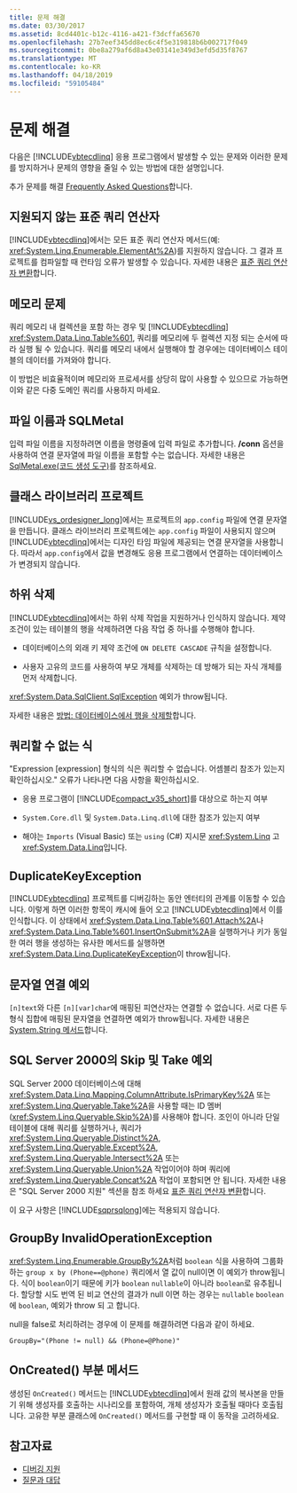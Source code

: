 ```yaml
---
title: 문제 해결
ms.date: 03/30/2017
ms.assetid: 8cd4401c-b12c-4116-a421-f3dcffa65670
ms.openlocfilehash: 27b7eef345dd8ec6c4f5e319818b6b002717f049
ms.sourcegitcommit: 0be8a279af6d8a43e03141e349d3efd5d35f8767
ms.translationtype: MT
ms.contentlocale: ko-KR
ms.lasthandoff: 04/18/2019
ms.locfileid: "59105484"
---
```

# <a name="troubleshooting"></a>문제 해결
다음은 [!INCLUDE[vbtecdlinq](../../../../../../includes/vbtecdlinq-md.md)] 응용 프로그램에서 발생할 수 있는 문제와 이러한 문제를 방지하거나 문제의 영향을 줄일 수 있는 방법에 대한 설명입니다.  
  
 추가 문제를 해결 [Frequently Asked Questions](../../../../../../docs/framework/data/adonet/sql/linq/frequently-asked-questions.md)합니다.  
  
## <a name="unsupported-standard-query-operators"></a>지원되지 않는 표준 쿼리 연산자  
 [!INCLUDE[vbtecdlinq](../../../../../../includes/vbtecdlinq-md.md)]에서는 모든 표준 쿼리 연산자 메서드(예: <xref:System.Linq.Enumerable.ElementAt%2A>)를 지원하지 않습니다. 그 결과 프로젝트를 컴파일할 때 런타임 오류가 발생할 수 있습니다. 자세한 내용은 [표준 쿼리 연산자 변환](../../../../../../docs/framework/data/adonet/sql/linq/standard-query-operator-translation.md)합니다.  
  
## <a name="memory-issues"></a>메모리 문제  
 쿼리 메모리 내 컬렉션을 포함 하는 경우 및 [!INCLUDE[vbtecdlinq](../../../../../../includes/vbtecdlinq-md.md)] <xref:System.Data.Linq.Table%601>, 쿼리를 메모리에 두 컬렉션 지정 되는 순서에 따라 실행 될 수 있습니다. 쿼리를 메모리 내에서 실행해야 할 경우에는 데이터베이스 테이블의 데이터를 가져와야 합니다.  
  
 이 방법은 비효율적이며 메모리와 프로세서를 상당히 많이 사용할 수 있으므로 가능하면 이와 같은 다중 도메인 쿼리를 사용하지 마세요.  
  
## <a name="file-names-and-sqlmetal"></a>파일 이름과 SQLMetal  
 입력 파일 이름을 지정하려면 이름을 명령줄에 입력 파일로 추가합니다. **/conn** 옵션을 사용하여 연결 문자열에 파일 이름을 포함할 수는 없습니다. 자세한 내용은 [SqlMetal.exe(코드 생성 도구)](../../../../../../docs/framework/tools/sqlmetal-exe-code-generation-tool.md)를 참조하세요.  
  
## <a name="class-library-projects"></a>클래스 라이브러리 프로젝트  
 [!INCLUDE[vs_ordesigner_long](../../../../../../includes/vs-ordesigner-long-md.md)]에서는 프로젝트의 `app.config` 파일에 연결 문자열을 만듭니다. 클래스 라이브러리 프로젝트에는 `app.config` 파일이 사용되지 않으며 [!INCLUDE[vbtecdlinq](../../../../../../includes/vbtecdlinq-md.md)]에서는 디자인 타임 파일에 제공되는 연결 문자열을 사용합니다. 따라서 `app.config`에서 값을 변경해도 응용 프로그램에서 연결하는 데이터베이스가 변경되지 않습니다.  
  
## <a name="cascade-delete"></a>하위 삭제  
 [!INCLUDE[vbtecdlinq](../../../../../../includes/vbtecdlinq-md.md)]에서는 하위 삭제 작업을 지원하거나 인식하지 않습니다. 제약 조건이 있는 테이블의 행을 삭제하려면 다음 작업 중 하나를 수행해야 합니다.  
  
-   데이터베이스의 외래 키 제약 조건에 `ON DELETE CASCADE` 규칙을 설정합니다.  
  
-   사용자 고유의 코드를 사용하여 부모 개체를 삭제하는 데 방해가 되는 자식 개체를 먼저 삭제합니다.  
  
 <xref:System.Data.SqlClient.SqlException> 예외가 throw됩니다.  
  
 자세한 내용은 [방법: 데이터베이스에서 행을 삭제할](../../../../../../docs/framework/data/adonet/sql/linq/how-to-delete-rows-from-the-database.md)합니다.  
  
## <a name="expression-not-queryable"></a>쿼리할 수 없는 식  
 "Expression [expression] 형식의 식은 쿼리할 수 없습니다. 어셈블리 참조가 있는지 확인하십시오." 오류가 나타나면 다음 사항을 확인하십시오.  
  
-   응용 프로그램이 [!INCLUDE[compact_v35_short](../../../../../../includes/compact-v35-short-md.md)]를 대상으로 하는지 여부  
  
-   `System.Core.dll` 및 `System.Data.Linq.dll`에 대한 참조가 있는지 여부  
  
-   해야는 `Imports` (Visual Basic) 또는 `using` (C#) 지시문 <xref:System.Linq> 고 <xref:System.Data.Linq>입니다.  
  
## <a name="duplicatekeyexception"></a>DuplicateKeyException  
 [!INCLUDE[vbtecdlinq](../../../../../../includes/vbtecdlinq-md.md)] 프로젝트를 디버깅하는 동안 엔터티의 관계를 이동할 수 있습니다. 이렇게 하면 이러한 항목이 캐시에 들어 오고 [!INCLUDE[vbtecdlinq](../../../../../../includes/vbtecdlinq-md.md)]에서 이를 인식합니다. 이 상태에서 <xref:System.Data.Linq.Table%601.Attach%2A>나 <xref:System.Data.Linq.Table%601.InsertOnSubmit%2A>을 실행하거나 키가 동일한 여러 행을 생성하는 유사한 메서드를 실행하면 <xref:System.Data.Linq.DuplicateKeyException>이 throw됩니다.  
  
## <a name="string-concatenation-exceptions"></a>문자열 연결 예외  
 `[n]text`와 다른 `[n][var]char`에 매핑된 피연산자는 연결할 수 없습니다. 서로 다른 두 형식 집합에 매핑된 문자열을 연결하면 예외가 throw됩니다. 자세한 내용은 [System.String 메서드](../../../../../../docs/framework/data/adonet/sql/linq/system-string-methods.md)합니다.  
  
## <a name="skip-and-take-exceptions-in-sql-server-2000"></a>SQL Server 2000의 Skip 및 Take 예외  
 SQL Server 2000 데이터베이스에 대해 <xref:System.Data.Linq.Mapping.ColumnAttribute.IsPrimaryKey%2A> 또는 <xref:System.Linq.Queryable.Take%2A>을 사용할 때는 ID 멤버(<xref:System.Linq.Queryable.Skip%2A>)를 사용해야 합니다. 조인이 아니라 단일 테이블에 대해 쿼리를 실행하거나, 쿼리가 <xref:System.Linq.Queryable.Distinct%2A>, <xref:System.Linq.Queryable.Except%2A>, <xref:System.Linq.Queryable.Intersect%2A> 또는 <xref:System.Linq.Queryable.Union%2A> 작업이어야 하며 쿼리에 <xref:System.Linq.Queryable.Concat%2A> 작업이 포함되면 안 됩니다. 자세한 내용은 "SQL Server 2000 지원" 섹션을 참조 하세요 [표준 쿼리 연산자 변환](../../../../../../docs/framework/data/adonet/sql/linq/standard-query-operator-translation.md)합니다.  
  
 이 요구 사항은 [!INCLUDE[sqprsqlong](../../../../../../includes/sqprsqlong-md.md)]에는 적용되지 않습니다.  
  
## <a name="groupby-invalidoperationexception"></a>GroupBy InvalidOperationException  
 <xref:System.Linq.Enumerable.GroupBy%2A>처럼 `boolean` 식을 사용하여 그룹화하는 `group x by (Phone==@phone)` 쿼리에서 열 값이 null이면 이 예외가 throw됩니다. 식이 `boolean`이기 때문에 키가 `boolean` `nullable`이 아니라 `boolean`로 유추됩니다. 할당할 시도 번역 된 비교 연산의 결과가 null 이면 하는 경우는 `nullable` `boolean` 에 `boolean`, 예외가 throw 되 고 합니다.  
  
 null을 false로 처리하려는 경우에 이 문제를 해결하려면 다음과 같이 하세요.  
  
 `GroupBy="(Phone != null) && (Phone=@Phone)"`  
  
## <a name="oncreated-partial-method"></a>OnCreated() 부분 메서드  
 생성된 `OnCreated()` 메서드는 [!INCLUDE[vbtecdlinq](../../../../../../includes/vbtecdlinq-md.md)]에서 원래 값의 복사본을 만들기 위해 생성자를 호출하는 시나리오를 포함하여, 개체 생성자가 호출될 때마다 호출됩니다. 고유한 부분 클래스에 `OnCreated()` 메서드를 구현할 때 이 동작을 고려하세요.  
  
## <a name="see-also"></a>참고자료

- [디버깅 지원](../../../../../../docs/framework/data/adonet/sql/linq/debugging-support.md)
- [질문과 대답](../../../../../../docs/framework/data/adonet/sql/linq/frequently-asked-questions.md)
